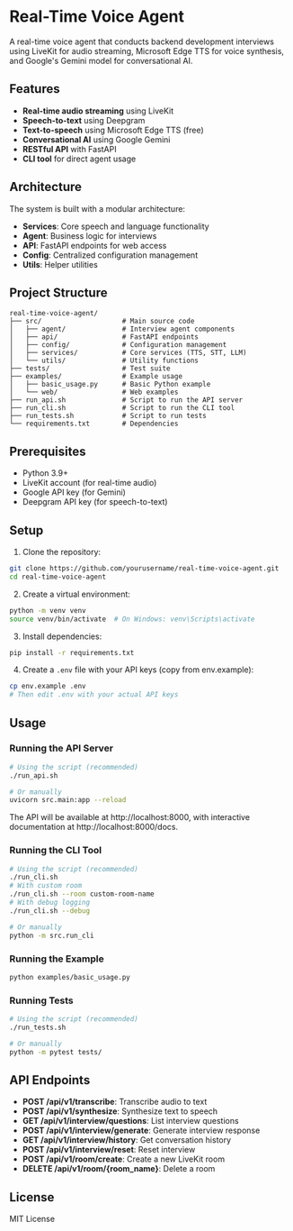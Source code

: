 # Real-Time Voice Agent

A real-time voice agent that conducts backend development interviews using LiveKit for audio streaming, Microsoft Edge TTS for voice synthesis, and Google's Gemini model for conversational AI.

## Features

- **Real-time audio streaming** using LiveKit
- **Speech-to-text** using Deepgram
- **Text-to-speech** using Microsoft Edge TTS (free)
- **Conversational AI** using Google Gemini
- **RESTful API** with FastAPI
- **CLI tool** for direct agent usage

## Architecture

The system is built with a modular architecture:

- **Services**: Core speech and language functionality
- **Agent**: Business logic for interviews
- **API**: FastAPI endpoints for web access
- **Config**: Centralized configuration management
- **Utils**: Helper utilities

## Project Structure

```
real-time-voice-agent/
├── src/                    # Main source code
│   ├── agent/              # Interview agent components
│   ├── api/                # FastAPI endpoints
│   ├── config/             # Configuration management
│   ├── services/           # Core services (TTS, STT, LLM)
│   └── utils/              # Utility functions
├── tests/                  # Test suite
├── examples/               # Example usage
│   ├── basic_usage.py      # Basic Python example
│   └── web/                # Web examples
├── run_api.sh              # Script to run the API server
├── run_cli.sh              # Script to run the CLI tool
├── run_tests.sh            # Script to run tests
└── requirements.txt        # Dependencies
```

## Prerequisites

- Python 3.9+
- LiveKit account (for real-time audio)
- Google API key (for Gemini)
- Deepgram API key (for speech-to-text)

## Setup

1. Clone the repository:
```bash
git clone https://github.com/yourusername/real-time-voice-agent.git
cd real-time-voice-agent
```

2. Create a virtual environment:
```bash
python -m venv venv
source venv/bin/activate  # On Windows: venv\Scripts\activate
```

3. Install dependencies:
```bash
pip install -r requirements.txt
```

4. Create a `.env` file with your API keys (copy from env.example):
```bash
cp env.example .env
# Then edit .env with your actual API keys
```

## Usage

### Running the API Server

```bash
# Using the script (recommended)
./run_api.sh

# Or manually
uvicorn src.main:app --reload
```

The API will be available at http://localhost:8000, with interactive documentation at http://localhost:8000/docs.

### Running the CLI Tool

```bash
# Using the script (recommended)
./run_cli.sh
# With custom room
./run_cli.sh --room custom-room-name
# With debug logging
./run_cli.sh --debug

# Or manually
python -m src.run_cli
```

### Running the Example

```bash
python examples/basic_usage.py
```

### Running Tests

```bash
# Using the script (recommended)
./run_tests.sh

# Or manually
python -m pytest tests/
```

## API Endpoints

- **POST /api/v1/transcribe**: Transcribe audio to text
- **POST /api/v1/synthesize**: Synthesize text to speech
- **GET /api/v1/interview/questions**: List interview questions
- **POST /api/v1/interview/generate**: Generate interview response
- **GET /api/v1/interview/history**: Get conversation history
- **POST /api/v1/interview/reset**: Reset interview
- **POST /api/v1/room/create**: Create a new LiveKit room
- **DELETE /api/v1/room/{room_name}**: Delete a room

## License

MIT License